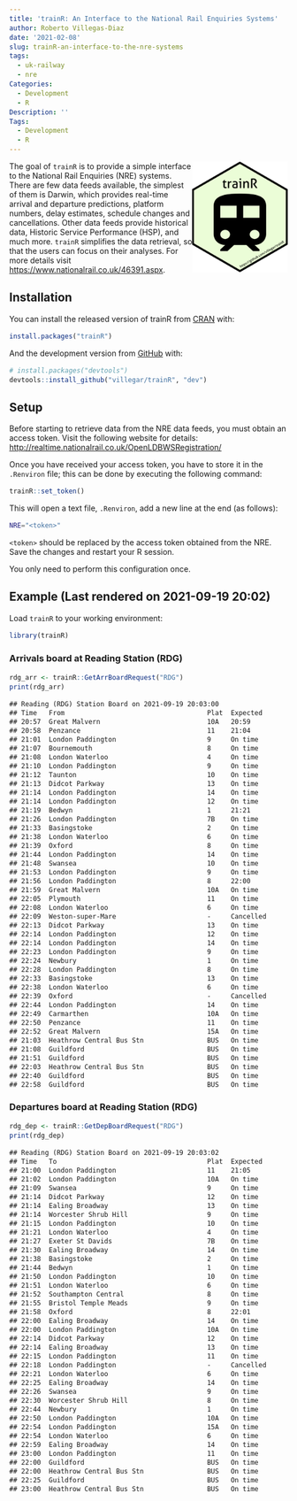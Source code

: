 ```yaml
---
title: 'trainR: An Interface to the National Rail Enquiries Systems'
author: Roberto Villegas-Diaz
date: '2021-02-08'
slug: trainR-an-interface-to-the-nre-systems
tags:
  - uk-railway
  - nre
Categories:
  - Development
  - R
Description: ''
Tags:
  - Development
  - R
---
```


<img src="https://raw.githubusercontent.com/villegar/trainR/main/inst/images/logo.png" alt="logo" align="right" height=200px/>

The goal of `trainR` is to provide a simple interface to the 
National Rail Enquiries (NRE) systems. There are few data feeds 
available, the simplest of them is Darwin, which provides real-time 
arrival and departure predictions, platform numbers, delay estimates, 
schedule changes and cancellations. Other data feeds provide historical 
data, Historic Service Performance (HSP), and much more. `trainR` 
simplifies the data retrieval, so that the users can focus on their 
analyses. For more details visit 
https://www.nationalrail.co.uk/46391.aspx.

## Installation

You can install the released version of trainR from [CRAN](https://CRAN.R-project.org) with:

``` r
install.packages("trainR")
```

And the development version from [GitHub](https://github.com/) with:

``` r
# install.packages("devtools")
devtools::install_github("villegar/trainR", "dev")
```

## Setup
Before starting to retrieve data from the NRE data feeds, you must obtain an access token. 
Visit the following website for details: http://realtime.nationalrail.co.uk/OpenLDBWSRegistration/

Once you have received your access token, you have to store it in the `.Renviron` file; this can be 
done by executing the following command:


```r
trainR::set_token()
```

This will open a text file, `.Renviron`, add a new line at the end (as follows):

```bash
NRE="<token>"
```

`<token>` should be replaced by the access token obtained from the NRE. Save the changes and restart 
your R session.

You only need to perform this configuration once.

## Example (Last rendered on 2021-09-19 20:02)

Load `trainR` to your working environment:

```r
library(trainR)
```

### Arrivals board at Reading Station (RDG)


```r
rdg_arr <- trainR::GetArrBoardRequest("RDG")
print(rdg_arr)
```

```
## Reading (RDG) Station Board on 2021-09-19 20:03:00
## Time   From                                    Plat  Expected
## 20:57  Great Malvern                           10A   20:59
## 20:58  Penzance                                11    21:04
## 21:01  London Paddington                       9     On time
## 21:07  Bournemouth                             8     On time
## 21:08  London Waterloo                         4     On time
## 21:10  London Paddington                       9     On time
## 21:12  Taunton                                 10    On time
## 21:13  Didcot Parkway                          13    On time
## 21:14  London Paddington                       14    On time
## 21:14  London Paddington                       12    On time
## 21:19  Bedwyn                                  1     21:21
## 21:26  London Paddington                       7B    On time
## 21:33  Basingstoke                             2     On time
## 21:38  London Waterloo                         6     On time
## 21:39  Oxford                                  8     On time
## 21:44  London Paddington                       14    On time
## 21:48  Swansea                                 10    On time
## 21:53  London Paddington                       9     On time
## 21:56  London Paddington                       8     22:00
## 21:59  Great Malvern                           10A   On time
## 22:05  Plymouth                                11    On time
## 22:08  London Waterloo                         6     On time
## 22:09  Weston-super-Mare                       -     Cancelled
## 22:13  Didcot Parkway                          13    On time
## 22:14  London Paddington                       12    On time
## 22:14  London Paddington                       14    On time
## 22:23  London Paddington                       9     On time
## 22:24  Newbury                                 1     On time
## 22:28  London Paddington                       8     On time
## 22:33  Basingstoke                             13    On time
## 22:38  London Waterloo                         6     On time
## 22:39  Oxford                                  -     Cancelled
## 22:44  London Paddington                       14    On time
## 22:49  Carmarthen                              10A   On time
## 22:50  Penzance                                11    On time
## 22:52  Great Malvern                           15A   On time
## 21:03  Heathrow Central Bus Stn                BUS   On time
## 21:08  Guildford                               BUS   On time
## 21:51  Guildford                               BUS   On time
## 22:03  Heathrow Central Bus Stn                BUS   On time
## 22:40  Guildford                               BUS   On time
## 22:58  Guildford                               BUS   On time
```

### Departures board at Reading Station (RDG)


```r
rdg_dep <- trainR::GetDepBoardRequest("RDG")
print(rdg_dep)
```

```
## Reading (RDG) Station Board on 2021-09-19 20:03:02
## Time   To                                      Plat  Expected
## 21:00  London Paddington                       11    21:05
## 21:02  London Paddington                       10A   On time
## 21:09  Swansea                                 9     On time
## 21:14  Didcot Parkway                          12    On time
## 21:14  Ealing Broadway                         13    On time
## 21:14  Worcester Shrub Hill                    9     On time
## 21:15  London Paddington                       10    On time
## 21:21  London Waterloo                         4     On time
## 21:27  Exeter St Davids                        7B    On time
## 21:30  Ealing Broadway                         14    On time
## 21:38  Basingstoke                             2     On time
## 21:44  Bedwyn                                  1     On time
## 21:50  London Paddington                       10    On time
## 21:51  London Waterloo                         6     On time
## 21:52  Southampton Central                     8     On time
## 21:55  Bristol Temple Meads                    9     On time
## 21:58  Oxford                                  8     22:01
## 22:00  Ealing Broadway                         14    On time
## 22:00  London Paddington                       10A   On time
## 22:14  Didcot Parkway                          12    On time
## 22:14  Ealing Broadway                         13    On time
## 22:15  London Paddington                       11    On time
## 22:18  London Paddington                       -     Cancelled
## 22:21  London Waterloo                         6     On time
## 22:25  Ealing Broadway                         14    On time
## 22:26  Swansea                                 9     On time
## 22:30  Worcester Shrub Hill                    8     On time
## 22:44  Newbury                                 1     On time
## 22:50  London Paddington                       10A   On time
## 22:54  London Paddington                       15A   On time
## 22:54  London Waterloo                         6     On time
## 22:59  Ealing Broadway                         14    On time
## 23:00  London Paddington                       11    On time
## 22:00  Guildford                               BUS   On time
## 22:00  Heathrow Central Bus Stn                BUS   On time
## 22:25  Guildford                               BUS   On time
## 23:00  Heathrow Central Bus Stn                BUS   On time
```
